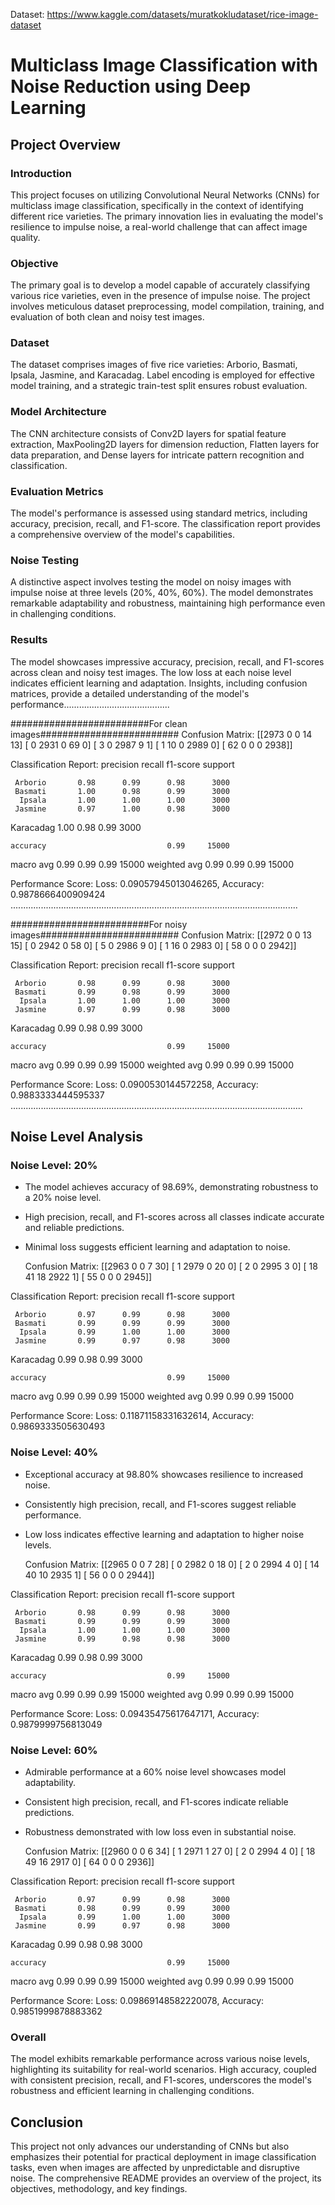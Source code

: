 Dataset: https://www.kaggle.com/datasets/muratkokludataset/rice-image-dataset

# Multiclass Image Classification with Noise Reduction using Deep Learning

## Project Overview

### Introduction
This project focuses on utilizing Convolutional Neural Networks (CNNs) for multiclass image classification, specifically in the context of identifying different rice varieties. The primary innovation lies in evaluating the model's resilience to impulse noise, a real-world challenge that can affect image quality.

### Objective
The primary goal is to develop a model capable of accurately classifying various rice varieties, even in the presence of impulse noise. The project involves meticulous dataset preprocessing, model compilation, training, and evaluation of both clean and noisy test images.

### Dataset
The dataset comprises images of five rice varieties: Arborio, Basmati, Ipsala, Jasmine, and Karacadag. Label encoding is employed for effective model training, and a strategic train-test split ensures robust evaluation.

### Model Architecture
The CNN architecture consists of Conv2D layers for spatial feature extraction, MaxPooling2D layers for dimension reduction, Flatten layers for data preparation, and Dense layers for intricate pattern recognition and classification.

### Evaluation Metrics
The model's performance is assessed using standard metrics, including accuracy, precision, recall, and F1-score. The classification report provides a comprehensive overview of the model's capabilities.

### Noise Testing
A distinctive aspect involves testing the model on noisy images with impulse noise at three levels (20%, 40%, 60%). The model demonstrates remarkable adaptability and robustness, maintaining high performance even in challenging conditions.

### Results
The model showcases impressive accuracy, precision, recall, and F1-scores across clean and noisy test images. The low loss at each noise level indicates efficient learning and adaptation. Insights, including confusion matrices, provide a detailed understanding of the model's performance..........................................

#########################For clean images#########################
Confusion Matrix:
[[2973    0    0   14   13]
 [   0 2931    0   69    0]
 [   3    0 2987    9    1]
 [   1   10    0 2989    0]
 [  62    0    0    0 2938]]

Classification Report:
              precision    recall  f1-score   support

     Arborio       0.98      0.99      0.98      3000
     Basmati       1.00      0.98      0.99      3000
      Ipsala       1.00      1.00      1.00      3000
     Jasmine       0.97      1.00      0.98      3000
   Karacadag       1.00      0.98      0.99      3000

    accuracy                           0.99     15000
   macro avg       0.99      0.99      0.99     15000
weighted avg       0.99      0.99      0.99     15000

Performance Score:
Loss: 0.09057945013046265, Accuracy: 0.9878666400909424
..................................................................................................................

#########################For noisy images#########################
Confusion Matrix:
[[2972    0    0   13   15]
 [   0 2942    0   58    0]
 [   5    0 2986    9    0]
 [   1   16    0 2983    0]
 [  58    0    0    0 2942]]

Classification Report:
              precision    recall  f1-score   support

     Arborio       0.98      0.99      0.98      3000
     Basmati       0.99      0.98      0.99      3000
      Ipsala       1.00      1.00      1.00      3000
     Jasmine       0.97      0.99      0.98      3000
   Karacadag       0.99      0.98      0.99      3000

    accuracy                           0.99     15000
   macro avg       0.99      0.99      0.99     15000
weighted avg       0.99      0.99      0.99     15000

Performance Score:
Loss: 0.0900530144572258, Accuracy: 0.9883333444595337
....................................................................................................................

## Noise Level Analysis

### Noise Level: 20%
- The model achieves accuracy of 98.69%, demonstrating robustness to a 20% noise level.
- High precision, recall, and F1-scores across all classes indicate accurate and reliable predictions.
- Minimal loss suggests efficient learning and adaptation to noise.

  Confusion Matrix:
[[2963    0    0    7   30]
 [   1 2979    0   20    0]
 [   2    0 2995    3    0]
 [  18   41   18 2922    1]
 [  55    0    0    0 2945]]

Classification Report:
              precision    recall  f1-score   support

     Arborio       0.97      0.99      0.98      3000
     Basmati       0.99      0.99      0.99      3000
      Ipsala       0.99      1.00      1.00      3000
     Jasmine       0.99      0.97      0.98      3000
   Karacadag       0.99      0.98      0.99      3000

    accuracy                           0.99     15000
   macro avg       0.99      0.99      0.99     15000
weighted avg       0.99      0.99      0.99     15000


Performance Score:
Loss: 0.11871158331632614, Accuracy: 0.9869333505630493

### Noise Level: 40%
- Exceptional accuracy at 98.80% showcases resilience to increased noise.
- Consistently high precision, recall, and F1-scores suggest reliable performance.
- Low loss indicates effective learning and adaptation to higher noise levels.

  Confusion Matrix:
[[2965    0    0    7   28]
 [   0 2982    0   18    0]
 [   2    0 2994    4    0]
 [  14   40   10 2935    1]
 [  56    0    0    0 2944]]

Classification Report:
              precision    recall  f1-score   support

     Arborio       0.98      0.99      0.98      3000
     Basmati       0.99      0.99      0.99      3000
      Ipsala       1.00      1.00      1.00      3000
     Jasmine       0.99      0.98      0.98      3000
   Karacadag       0.99      0.98      0.99      3000

    accuracy                           0.99     15000
   macro avg       0.99      0.99      0.99     15000
weighted avg       0.99      0.99      0.99     15000

Performance Score:
Loss: 0.09435475617647171, Accuracy: 0.9879999756813049

### Noise Level: 60%
- Admirable performance at a 60% noise level showcases model adaptability.
- Consistent high precision, recall, and F1-scores indicate reliable predictions.
- Robustness demonstrated with low loss even in substantial noise.

  Confusion Matrix:
[[2960    0    0    6   34]
 [   1 2971    1   27    0]
 [   2    0 2994    4    0]
 [  18   49   16 2917    0]
 [  64    0    0    0 2936]]

Classification Report:
              precision    recall  f1-score   support

     Arborio       0.97      0.99      0.98      3000
     Basmati       0.98      0.99      0.99      3000
      Ipsala       0.99      1.00      1.00      3000
     Jasmine       0.99      0.97      0.98      3000
   Karacadag       0.99      0.98      0.98      3000

    accuracy                           0.99     15000
   macro avg       0.99      0.99      0.99     15000
weighted avg       0.99      0.99      0.99     15000


Performance Score:
Loss: 0.09869148582220078, Accuracy: 0.9851999878883362

### Overall
The model exhibits remarkable performance across various noise levels, highlighting its suitability for real-world scenarios. High accuracy, coupled with consistent precision, recall, and F1-scores, underscores the model's robustness and efficient learning in challenging conditions.

## Conclusion
This project not only advances our understanding of CNNs but also emphasizes their potential for practical deployment in image classification tasks, even when images are affected by unpredictable and disruptive noise. The comprehensive README provides an overview of the project, its objectives, methodology, and key findings.
